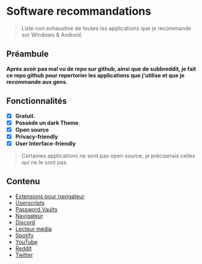 # Software recommandations

> Liste non exhaustive de toutes les applications que je recommande sur Windows & Android.

## Préambule
**Après avoir pas mal vu de repo sur github, ainsi que de subbreddit, je fait ce repo github pour repertorier les applications que j'utilise et que je recommande aux gens.** 

## Fonctionnalités

- [x] **Gratuit.**
- [X] **Possède un dark Theme**.
- [X] **Open source** 
- [X] **Privacy-friendly**
- [X] **User Interface-friendly**

> Certaines applications ne sont pas open source, je préciserais celles qui ne le sont pas.

## Contenu 

- [Extensions pour navigateur](#browser-extensions)
- [Userscripts](#userscripts)
- [Password Vaults](#password-vauts)
- [Navigateur](#navigateur)
- [Discord](#discord)
- [Lecteur média](#mediaplayer)
- [Spotify](#spotify)
- [YouTube](#youtube)
- [Reddit](#reddit)
- [Twitter](#twitter)
